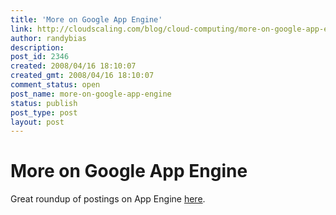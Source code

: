 ```yaml
---
title: 'More on Google App Engine'
link: http://cloudscaling.com/blog/cloud-computing/more-on-google-app-engine/
author: randybias
description: 
post_id: 2346
created: 2008/04/16 18:10:07
created_gmt: 2008/04/16 18:10:07
comment_status: open
post_name: more-on-google-app-engine
status: publish
post_type: post
layout: post
---
```


# More on Google App Engine

Great roundup of postings on App Engine [here](http://www.juixe.com/techknow/index.php/2008/04/08/google-app-engine-analysis/).